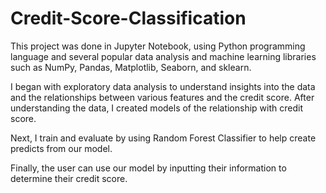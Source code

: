 # Credit-Score-Classification

This project was done in Jupyter Notebook, using Python programming language and several popular data analysis and machine learning libraries such as NumPy, Pandas, Matplotlib, Seaborn, and sklearn.

I began with exploratory data analysis to understand insights into the data and the relationships between various features and the credit score. After understanding the data, I created models of the relationship with credit score.

Next, I train and evaluate by using Random Forest Classifier to help create predicts from our model.

Finally, the user can use our model by inputting their information to determine their credit score.
